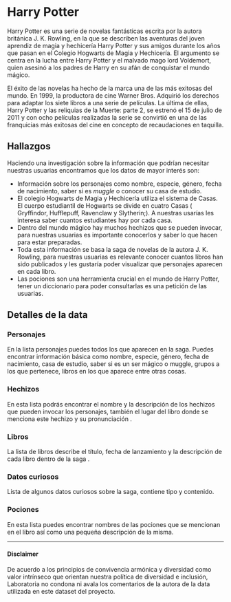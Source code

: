 # Harry Potter

Harry Potter es una serie de novelas fantásticas escrita por la autora
británica J. K. Rowling, en la que se describen las aventuras del joven
aprendiz de magia y hechicería Harry Potter y sus amigos durante los años
que pasan en el Colegio Hogwarts de Magia y Hechicería. El argumento se
centra en la lucha entre Harry Potter y el malvado mago lord Voldemort,
quien asesinó a los padres de Harry en su afán de conquistar el mundo mágico.

El éxito de las novelas ha hecho de la marca una de las más exitosas del mundo.
En 1999, la productora de cine Warner Bros. Adquirió los derechos para
adaptar los siete libros a una serie de películas. La última de ellas,
Harry Potter y las reliquias de la Muerte: parte 2, se estrenó el 15 de julio
de 2011 y con ocho películas realizadas la serie se convirtió en una de las
franquicias más exitosas del cine en concepto de recaudaciones en taquilla.​

## Hallazgos

Haciendo una investigación sobre la información que podrían necesitar
nuestras usuarias encontramos que los datos de mayor interés son:

- Información sobre los personajes como nombre, especie, género, fecha de
  nacimiento, saber si es _muggle_ o conocer su casa de estudio.
- El colegio Hogwarts de Magia y Hechicería utiliza el sistema de Casas.
  El cuerpo estudiantil de Hogwarts se divide en cuatro Casas ( Gryffindor,
  Hufflepuff, Ravenclaw y Slytherin;). A nuestras usarías les interesa saber
  cuantos estudiantes hay por cada casa.
- Dentro del mundo mágico hay muchos hechizos que se pueden invocar, para
  nuestras usuarias es importante conocerlos y saber lo que hacen
  para estar preparadas.
- Toda esta información se basa la saga de novelas de la autora J. K. Rowling,
  para nuestras usuarias es relevante conocer cuantos libros han sido publicados
  y les gustaría poder visualizar que personajes aparecen en cada libro.
- Las pociones son una herramienta crucial en el mundo de Harry Potter,
  tener un diccionario para poder consultarlas es una petición de las usuarias.

## Detalles de la data

### Personajes

En la lista personajes puedes todos los que aparecen en la saga.
Puedes encontrar información básica como nombre, especie, género,
fecha de nacimiento, casa de estudio, saber si es un ser mágico o muggle,
grupos a los que pertenece, libros en los que aparece entre otras cosas.

### Hechizos

En esta lista podrás encontrar el nombre y la descripción de los hechizos
 que pueden invocar los personajes, también el lugar del libro donde se
menciona este hechizo y su pronunciación .

### Libros

La lista de libros describe el título, fecha de lanzamiento y la descripción
de cada libro dentro de la saga .

### Datos curiosos

Lista de algunos datos curiosos sobre la saga, contiene tipo y contenido.

### Pociones

En esta lista puedes encontrar nombres de las pociones que se mencionan en el
libro así como una pequeña descripción de la misma.

---

#### Disclaimer

De acuerdo a los principios de convivencia armónica y diversidad como valor
intrínseco que orientan nuestra política de diversidad e inclusión,
Laboratoria no condona ni avala los comentarios de la autora de la data
utilizada en este dataset del proyecto.
